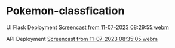 # Pokemon-classfication
UI Flask Deployment
[Screencast from 11-07-2023 08:29:55.webm](https://github.com/Duc0509Ngo/Pokemon-classfication/assets/97351010/1908aa34-aa53-433f-b4fb-39bec0676cee)

API Deployment
[Screencast from 11-07-2023 08:35:05.webm](https://github.com/Duc0509Ngo/Pokemon-classfication/assets/97351010/51560e32-3154-407b-9c92-3b1c7be2d240)
